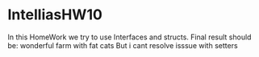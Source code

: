 # IntelliasHW10
In this HomeWork we try to use Interfaces and structs.
Final result should be:  wonderful farm with fat cats
But i cant resolve isssue with setters


